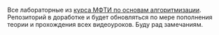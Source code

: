 Все лабораторные из [курса МФТИ по основам алгоритмизации](http://judge.mipt.ru/mipt_cs_on_python3/).
Репозиторий в доработке и будет обновляться по мере пополнения теории и прохождения всех видеоуроков.
Буду рад замечаниям.